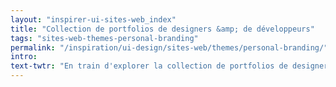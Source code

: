 ```yaml
---
layout: "inspirer-ui-sites-web_index"
title: "Collection de portfolios de designers &amp; de développeurs"
tags: "sites-web-themes-personal-branding"
permalink: "/inspiration/ui-design/sites-web/themes/personal-branding/"
intro:
text-twtr: "En train d'explorer la collection de portfolios de designers & de développeurs du @MagDuWebdesign"
---
```

